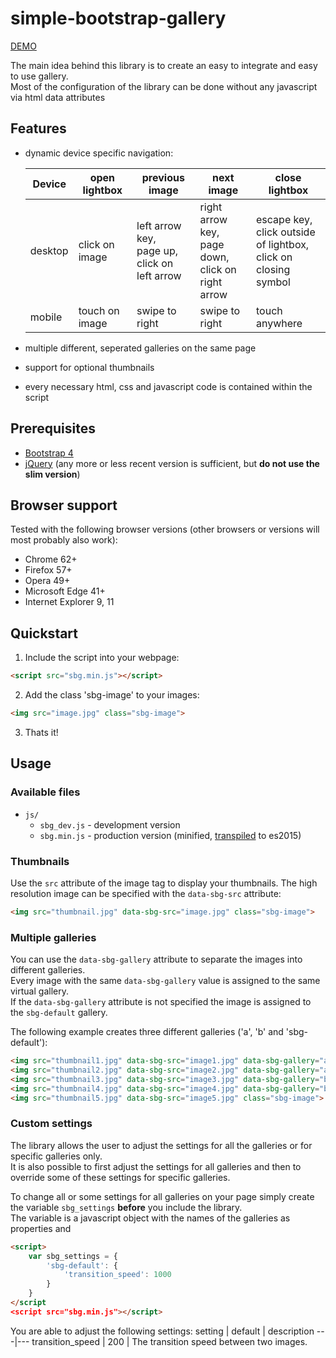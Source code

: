# simple-bootstrap-gallery

[DEMO](https://sbg.kritten.org/)

The main idea behind this library is to create an easy to integrate and easy to use gallery.<br> 
Most of the configuration of the library can be done without any javascript via html data attributes 

## Features
* dynamic device specific navigation:
    
    Device | open lightbox | previous image | next image | close lightbox
    ---|---|---|---|---
    desktop | click on image | left arrow key, <br> page up, <br> click on left arrow | right arrow key, <br> page down, <br> click on right arrow | escape key, <br> click outside of lightbox, <br> click on closing symbol
    mobile | touch on image| swipe to right | swipe to right | touch anywhere
* multiple different, seperated galleries on the same page
* support for optional thumbnails
* every necessary html, css and javascript code is contained within the script

## Prerequisites
* [Bootstrap 4](https://getbootstrap.com/)
* [jQuery](https://jquery.com/) (any more or less recent version is sufficient, but **do not use the slim version**)

## Browser support
Tested with the following browser versions (other browsers or versions will most probably also work):
* Chrome 62+
* Firefox 57+
* Opera 49+
* Microsoft Edge 41+
* Internet Explorer 9, 11

## Quickstart
1. Include the script into your webpage:
```html
<script src="sbg.min.js"></script>
```
2. Add the class 'sbg-image' to your images:
```html
<img src="image.jpg" class="sbg-image">
```
3. Thats it! 

## Usage
### Available files
* `js/`
    * `sbg_dev.js` - development version
    * `sbg.min.js` - production version (minified, [transpiled](https://babeljs.io) to es2015)

### Thumbnails
Use the `src` attribute of the image tag to display your thumbnails. The high resolution image can be specified with the `data-sbg-src` attribute:
```html
<img src="thumbnail.jpg" data-sbg-src="image.jpg" class="sbg-image">
```

### Multiple galleries
You can use the `data-sbg-gallery` attribute to separate the images into different galleries.<br>
Every image with the same `data-sbg-gallery` value is assigned to the same virtual gallery.<br>
If the `data-sbg-gallery` attribute is not specified the image is assigned to the `sbg-default` gallery.

The following example creates three different galleries ('a', 'b' and 'sbg-default'):
```html
<img src="thumbnail1.jpg" data-sbg-src="image1.jpg" data-sbg-gallery="a" class="sbg-image">
<img src="thumbnail2.jpg" data-sbg-src="image2.jpg" data-sbg-gallery="a" class="sbg-image">
<img src="thumbnail3.jpg" data-sbg-src="image3.jpg" data-sbg-gallery="b" class="sbg-image">
<img src="thumbnail4.jpg" data-sbg-src="image4.jpg" data-sbg-gallery="b" class="sbg-image">
<img src="thumbnail5.jpg" data-sbg-src="image5.jpg" class="sbg-image">
```

### Custom settings
The library allows the user to adjust the settings for all the galleries or for specific galleries only.<br>
It is also possible to first adjust the settings for all galleries and then to override some of these settings for specific galleries.

To change all or some settings for all galleries on your page simply create the variable `sbg_settings` <b>before</b> you include the library.<br>
The variable is a javascript object with the names of the galleries as properties and  
```html
<script>
	var sbg_settings = {
		'sbg-default': {
			'transition_speed': 1000 
		}
	}
</script
<script src="sbg.min.js"></script>

```
You are able to adjust the following settings:
	setting | default | description
    ---|---
    transition_speed | 200 | The transition speed between two images.
